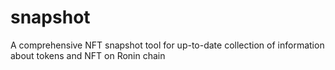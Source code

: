 # snapshot
A comprehensive NFT snapshot tool for up-to-date collection of information about tokens and NFT on Ronin chain
